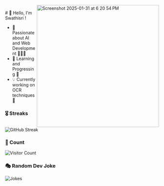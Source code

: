 <img align = "right" width="400" height="400" alt="Screenshot 2025-01-31 at 6 20 54 PM" src="https://github.com/user-attachments/assets/58a6c870-1085-4730-a1b8-3af38a4b4b77" />
<br>
# 👋 Hello, I'm Swathisri !
<ul>
  <li>🚀 Passionate about AI and Web Development 👩🏻‍💻  </li>
  <li>🌱 Learning and Progressing 📝</li>
  <li>💡 Currently working on OCR techniques 🧐</li>
</ul>

### 🎖️ Streaks
![GitHub Streak](https://streak-stats.demolab.com/?user=Swathisri-02&theme=radical)

### 👀 Count
![Visitor Count](https://komarev.com/ghpvc/?username=Swathisri-02&color=blue)

### 🎭 Random Dev Joke
![Jokes](https://readme-jokes.vercel.app/api)
